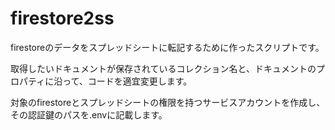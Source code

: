 # firestore2ss

firestoreのデータをスプレッドシートに転記するために作ったスクリプトです。

取得したいドキュメントが保存されているコレクション名と、ドキュメントのプロパティに沿って、コードを適宜変更します。

対象のfirestoreとスプレッドシートの権限を持つサービスアカウントを作成し、その認証鍵のパスを.envに記載します。
